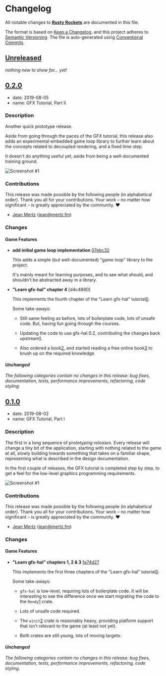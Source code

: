 # Changelog

All notable changes to **[Rusty Rockets]** are documented in this file.

The format is based on [Keep a Changelog], and this project adheres to [Semantic
Versioning]. The file is auto-generated using [Conventional Commits].

## [Unreleased]

_nothing new to show for… yet!_

## [0.2.0]

- date: 2019-08-05
- name: GFX Tutorial, Part II

### Description

Another quick prototype release.

Aside from going through the paces of the GFX tutorial, this release also adds
an experimental embedded game loop library to further learn about the concepts
related to decoupled rendering, and a fixed time step.

It doesn't do anything useful yet, aside from being a well-documented training
ground.

![Screenshot #1](https://github.com/rustic-games/prototype/raw/master/assets/marketing/releases/v0.2.0/screenshot.png?sanitize=true)

### Contributions

This release was made possible by the following people (in alphabetical order).
Thank you all for your contributions. Your work – no matter how significant – is
greatly appreciated by the community. ❤️

- [Jean Mertz] \(<jean@mertz.fm>\)

### Changes

#### Game Features

- **add initial game loop implementation** [07ebc32]

  This adds a simple (but well-documented) "game loop" library to the project.

  It's mainly meant for learning purposes, and to see what should, and shouldn't
  be abstracted away in a library.

- **"Learn gfx-hal" chapter 4** [d4c4880]

  This implements the fourth chapter of the "Learn gfx-hal" tutorial[0].

  Some take-aways:

  - Still same feeling as before, lots of boilerplate code, lots of unsafe
    code. But, having fun going through the courses.

  - Updating the code to use gfx-hal 0.2, contributing the changes back
    upstream[1].

  - Also ordered a book[2], and started reading a free online book[3] to
    brush up on the required knowledge.

  [0]: https://lokathor.github.io/learn-gfx-hal/
  [1]: https://github.com/Lokathor/learn-gfx-hal/pull/86
  [2]: https://www.goodreads.com/book/show/43299232
  [3]: https://paroj.github.io/gltut/index.html

#### _Unchanged_

_The following categories contain no changes in this release: bug fixes,
documentation, tests, performance improvements, refactoring, code styling._

## [0.1.0]

- date: 2019-08-02
- name: GFX Tutorial, Part I

### Description

The first in a long sequence of _prototyping releases_. Every release will
change a tiny bit of the application, starting with nothing related to the game
at all, slowly building towards something that takes on a familiar shape,
representing what is described in the design documentation.

In the first couple of releases, the GFX tutorial is completed step by step, to
get a feel for the low-level graphics programming requirements.

![Screenshot #1](https://github.com/rustic-games/prototype/raw/master/assets/marketing/releases/v0.1.0/screenshot.png?sanitize=true)

### Contributions

This release was made possible by the following people (in alphabetical order).
Thank you all for your contributions. Your work – no matter how significant – is
greatly appreciated by the community. ❤️

- [Jean Mertz] \(<jean@mertz.fm>\)

### Changes

#### Game Features

- **"Learn gfx-hal" chapters 1, 2 & 3** [fa74d27]

  This implements the first three chapters of the "Learn gfx-hal" tutorial[0].

  Some take-aways:

  - `gfx-hal` is low-level, requiring lots of boilerplate code. It will be
    interesting to see the difference once we start migrating the code to
    the `Rendy`[1] crate.

  - Lots of unsafe code required.

  - The `winit`[2] crate is reasonably heavy, providing platform support that
    isn't relevant to the game (at least not yet).

  - Both crates are still young, lots of moving targets.

  [0]: lokathor.github.io/learn-gfx-hal
  [1]: rustgd/rendy
  [2]: rust-windowing/winit

#### _Unchanged_

_The following categories contain no changes in this release: bug fixes,
documentation, tests, performance improvements, refactoring, code styling._

<!-- [contributors] -->

[jean mertz]: https://github.com/JeanMertz

<!-- [releases] -->

[unreleased]: https://github.com/rustic-games/prototype/compare/v0.1.0...HEAD
[0.2.0]: https://github.com/rustic-games/prototype/releases/tag/v0.2.0
[0.1.0]: https://github.com/rustic-games/prototype/releases/tag/v0.1.0

<!-- [commits] -->

[07ebc32]: https://github.com/rustic-games/prototype/commit/07ebc32158a31df795ea4bd05588e39c1ced1fef
[fa74d27]: https://github.com/rustic-games/prototype/commit/fa74d27da60e78f4a8c85b86a4a431ccf7b43210

<!-- [references] -->

[rusty rockets]: https://rustic.games/
[keep a changelog]: https://keepachangelog.com/en/1.0.0/
[semantic versioning]: https://semver.org/spec/v2.0.0.html
[conventional commits]: https://www.conventionalcommits.org/en/v1.0.0-beta.4/
